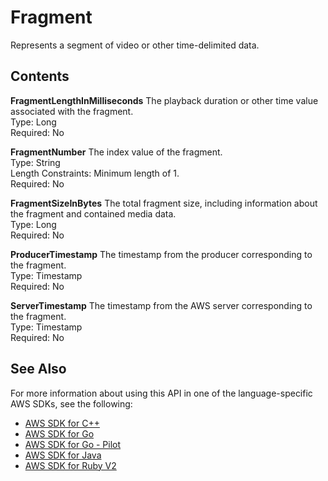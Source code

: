 # Fragment<a name="API_reader_Fragment"></a>

Represents a segment of video or other time\-delimited data\.

## Contents<a name="API_reader_Fragment_Contents"></a>

 **FragmentLengthInMilliseconds**   <a name="KinesisVideo-Type-reader_Fragment-FragmentLengthInMilliseconds"></a>
The playback duration or other time value associated with the fragment\.  
Type: Long  
Required: No

 **FragmentNumber**   <a name="KinesisVideo-Type-reader_Fragment-FragmentNumber"></a>
The index value of the fragment\.  
Type: String  
Length Constraints: Minimum length of 1\.  
Required: No

 **FragmentSizeInBytes**   <a name="KinesisVideo-Type-reader_Fragment-FragmentSizeInBytes"></a>
The total fragment size, including information about the fragment and contained media data\.  
Type: Long  
Required: No

 **ProducerTimestamp**   <a name="KinesisVideo-Type-reader_Fragment-ProducerTimestamp"></a>
The timestamp from the producer corresponding to the fragment\.  
Type: Timestamp  
Required: No

 **ServerTimestamp**   <a name="KinesisVideo-Type-reader_Fragment-ServerTimestamp"></a>
The timestamp from the AWS server corresponding to the fragment\.  
Type: Timestamp  
Required: No

## See Also<a name="API_reader_Fragment_SeeAlso"></a>

For more information about using this API in one of the language\-specific AWS SDKs, see the following:
+  [AWS SDK for C\+\+](https://docs.aws.amazon.com/goto/SdkForCpp/kinesis-video-reader-data-2017-09-30/Fragment) 
+  [AWS SDK for Go](https://docs.aws.amazon.com/goto/SdkForGoV1/kinesis-video-reader-data-2017-09-30/Fragment) 
+  [AWS SDK for Go \- Pilot](https://docs.aws.amazon.com/goto/SdkForGoPilot/kinesis-video-reader-data-2017-09-30/Fragment) 
+  [AWS SDK for Java](https://docs.aws.amazon.com/goto/SdkForJava/kinesis-video-reader-data-2017-09-30/Fragment) 
+  [AWS SDK for Ruby V2](https://docs.aws.amazon.com/goto/SdkForRubyV2/kinesis-video-reader-data-2017-09-30/Fragment) 
